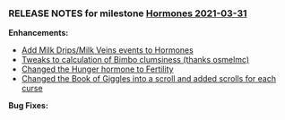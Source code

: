 ### RELEASE NOTES for milestone [Hormones 2021-03-31](https://github.com/SkyrimLL/SkLLmods/milestone/89?closed=1) 
**Enhancements:** 
- [Add Milk Drips/Milk Veins events to Hormones](https://github.com/SkyrimLL/SkLLmods/issues/1092)
- [Tweaks to calculation of Bimbo clumsiness (thanks osmelmc)](https://github.com/SkyrimLL/SkLLmods/issues/1079)
- [Changed the Hunger hormone to Fertility](https://github.com/SkyrimLL/SkLLmods/issues/1076)
- [Changed the Book of Giggles into a scroll and added scrolls for each curse](https://github.com/SkyrimLL/SkLLmods/issues/1075)

**Bug Fixes:** 

